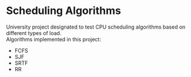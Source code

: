 # Scheduling Algorithms
University project designated to test CPU scheduling algorithms based on different types of load.\
Algorithms implemented in this project:
- FCFS
- SJF
- SRTF
- RR
